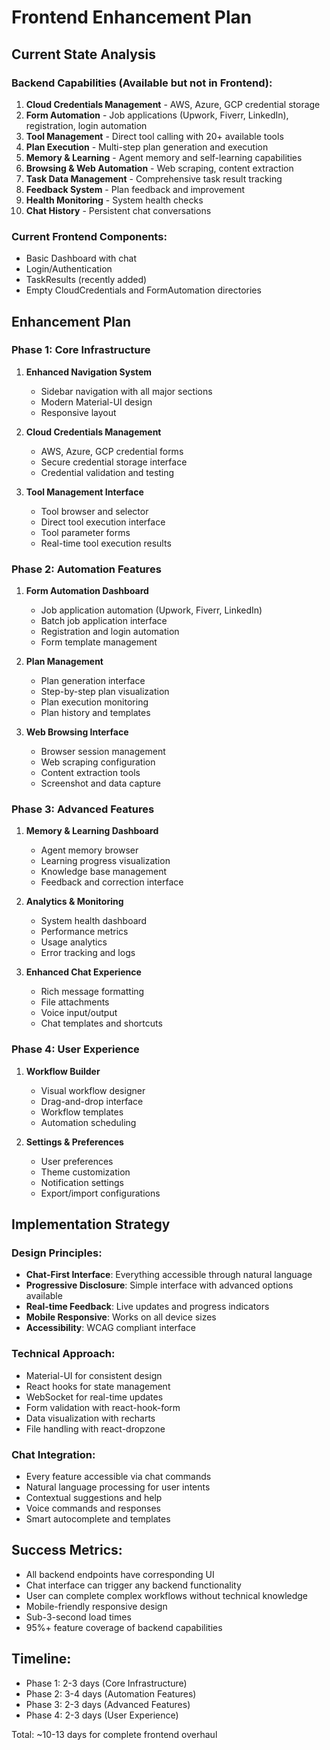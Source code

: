 # Frontend Enhancement Plan

## Current State Analysis

### Backend Capabilities (Available but not in Frontend):
1. **Cloud Credentials Management** - AWS, Azure, GCP credential storage
2. **Form Automation** - Job applications (Upwork, Fiverr, LinkedIn), registration, login automation
3. **Tool Management** - Direct tool calling with 20+ available tools
4. **Plan Execution** - Multi-step plan generation and execution
5. **Memory & Learning** - Agent memory and self-learning capabilities
6. **Browsing & Web Automation** - Web scraping, content extraction
7. **Task Data Management** - Comprehensive task result tracking
8. **Feedback System** - Plan feedback and improvement
9. **Health Monitoring** - System health checks
10. **Chat History** - Persistent chat conversations

### Current Frontend Components:
- Basic Dashboard with chat
- Login/Authentication
- TaskResults (recently added)
- Empty CloudCredentials and FormAutomation directories

## Enhancement Plan

### Phase 1: Core Infrastructure
1. **Enhanced Navigation System**
   - Sidebar navigation with all major sections
   - Modern Material-UI design
   - Responsive layout

2. **Cloud Credentials Management**
   - AWS, Azure, GCP credential forms
   - Secure credential storage interface
   - Credential validation and testing

3. **Tool Management Interface**
   - Tool browser and selector
   - Direct tool execution interface
   - Tool parameter forms
   - Real-time tool execution results

### Phase 2: Automation Features
1. **Form Automation Dashboard**
   - Job application automation (Upwork, Fiverr, LinkedIn)
   - Batch job application interface
   - Registration and login automation
   - Form template management

2. **Plan Management**
   - Plan generation interface
   - Step-by-step plan visualization
   - Plan execution monitoring
   - Plan history and templates

3. **Web Browsing Interface**
   - Browser session management
   - Web scraping configuration
   - Content extraction tools
   - Screenshot and data capture

### Phase 3: Advanced Features
1. **Memory & Learning Dashboard**
   - Agent memory browser
   - Learning progress visualization
   - Knowledge base management
   - Feedback and correction interface

2. **Analytics & Monitoring**
   - System health dashboard
   - Performance metrics
   - Usage analytics
   - Error tracking and logs

3. **Enhanced Chat Experience**
   - Rich message formatting
   - File attachments
   - Voice input/output
   - Chat templates and shortcuts

### Phase 4: User Experience
1. **Workflow Builder**
   - Visual workflow designer
   - Drag-and-drop interface
   - Workflow templates
   - Automation scheduling

2. **Settings & Preferences**
   - User preferences
   - Theme customization
   - Notification settings
   - Export/import configurations

## Implementation Strategy

### Design Principles:
- **Chat-First Interface**: Everything accessible through natural language
- **Progressive Disclosure**: Simple interface with advanced options available
- **Real-time Feedback**: Live updates and progress indicators
- **Mobile Responsive**: Works on all device sizes
- **Accessibility**: WCAG compliant interface

### Technical Approach:
- Material-UI for consistent design
- React hooks for state management
- WebSocket for real-time updates
- Form validation with react-hook-form
- Data visualization with recharts
- File handling with react-dropzone

### Chat Integration:
- Every feature accessible via chat commands
- Natural language processing for user intents
- Contextual suggestions and help
- Voice commands and responses
- Smart autocomplete and templates

## Success Metrics:
- All backend endpoints have corresponding UI
- Chat interface can trigger any backend functionality
- User can complete complex workflows without technical knowledge
- Mobile-friendly responsive design
- Sub-3-second load times
- 95%+ feature coverage of backend capabilities

## Timeline:
- Phase 1: 2-3 days (Core Infrastructure)
- Phase 2: 3-4 days (Automation Features) 
- Phase 3: 2-3 days (Advanced Features)
- Phase 4: 2-3 days (User Experience)

Total: ~10-13 days for complete frontend overhaul